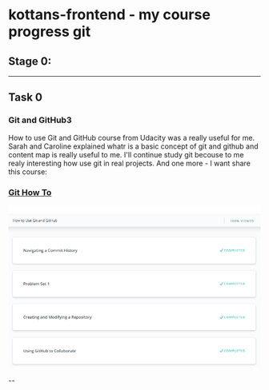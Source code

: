 # kottans-frontend - my course progress git

## Stage 0:

---

## Task 0
### Git and GitHub3
How to use Git and GitHub course from Udacity was a really useful for me. Sarah and Caroline explained whatr is a basic concept of git and github and content map is really useful to me.  I'll  continue study git becouse to me realy interesting how use git in real projects.  And one more - I want share this course:
### [Git How To](https://githowto.com/ru)
![Git&GitHub_is_done](img/github-intro.png)

--
